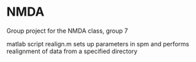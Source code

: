 # NMDA
Group project for the NMDA class, group 7

matlab script realign.m sets up parameters in spm and performs realignment of data from a specified directory
